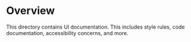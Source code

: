 # Overview
This directory contains UI documentation. This includes style rules, code 
documentation, accessibility concerns, and more. 